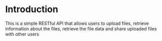 # Introduction
This is a simple RESTful API that allows users to
upload files, retrieve information about the files,
retrieve the file data and share uploaded files
with other users
